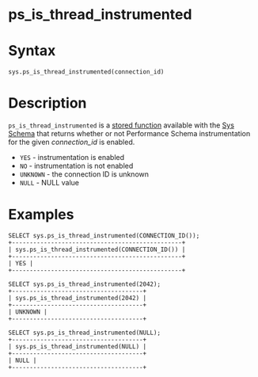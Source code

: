 # ps_is_thread_instrumented

#

# Syntax

```
sys.ps_is_thread_instrumented(connection_id)
```

#

# Description

`ps_is_thread_instrumented` is a [stored function](/en/stored-functions/) available with the [Sys Schema](../sys-schema-sys_config-table.md) that returns whether or not Performance Schema instrumentation for the given *connection_id* is enabled.

* `YES` - instrumentation is enabled
* `NO` - instrumentation is not enabled
* `UNKNOWN` - the connection ID is unknown
* `NULL` - NULL value

#

# Examples

```
SELECT sys.ps_is_thread_instrumented(CONNECTION_ID());
+------------------------------------------------+
| sys.ps_is_thread_instrumented(CONNECTION_ID()) |
+------------------------------------------------+
| YES |
+------------------------------------------------+

SELECT sys.ps_is_thread_instrumented(2042);
+-------------------------------------+
| sys.ps_is_thread_instrumented(2042) |
+-------------------------------------+
| UNKNOWN |
+-------------------------------------+

SELECT sys.ps_is_thread_instrumented(NULL);
+-------------------------------------+
| sys.ps_is_thread_instrumented(NULL) |
+-------------------------------------+
| NULL |
+-------------------------------------+
```